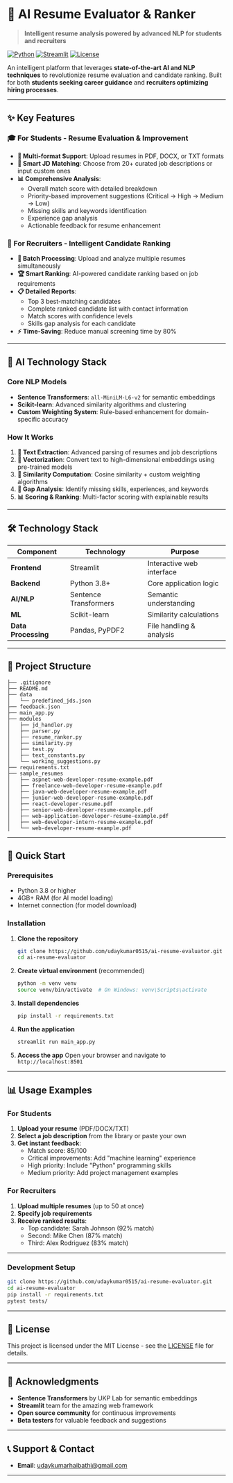 # 🤖 AI Resume Evaluator & Ranker

> **Intelligent resume analysis powered by advanced NLP for students and recruiters**

[![Python](https://img.shields.io/badge/Python-3.8+-blue.svg)](https://python.org)
[![Streamlit](https://img.shields.io/badge/Streamlit-1.28+-red.svg)](https://streamlit.io)
[![License](https://img.shields.io/badge/License-MIT-green.svg)](LICENSE)

An intelligent platform that leverages **state-of-the-art AI and NLP techniques** to revolutionize resume evaluation and candidate ranking. Built for both **students seeking career guidance** and **recruiters optimizing hiring processes**.

---

## ✨ Key Features

### 🎓 For Students - Resume Evaluation & Improvement
- **📄 Multi-format Support**: Upload resumes in PDF, DOCX, or TXT formats
- **🎯 Smart JD Matching**: Choose from 20+ curated job descriptions or input custom ones
- **📊 Comprehensive Analysis**:
  - Overall match score with detailed breakdown
  - Priority-based improvement suggestions (Critical → High → Medium → Low)
  - Missing skills and keywords identification
  - Experience gap analysis
  - Actionable feedback for resume enhancement

### 👔 For Recruiters - Intelligent Candidate Ranking
- **📁 Batch Processing**: Upload and analyze multiple resumes simultaneously
- **🏆 Smart Ranking**: AI-powered candidate ranking based on job requirements
- **📋 Detailed Reports**:
  - Top 3 best-matching candidates
  - Complete ranked candidate list with contact information
  - Match scores with confidence levels
  - Skills gap analysis for each candidate
- **⚡ Time-Saving**: Reduce manual screening time by 80%

---

## 🧠 AI Technology Stack

### Core NLP Models
- **Sentence Transformers**: `all-MiniLM-L6-v2` for semantic embeddings
- **Scikit-learn**: Advanced similarity algorithms and clustering
- **Custom Weighting System**: Rule-based enhancement for domain-specific accuracy

### How It Works
1. **📖 Text Extraction**: Advanced parsing of resumes and job descriptions
2. **🔢 Vectorization**: Convert text to high-dimensional embeddings using pre-trained models
3. **📐 Similarity Computation**: Cosine similarity + custom weighting algorithms
4. **🎯 Gap Analysis**: Identify missing skills, experiences, and keywords
5. **📊 Scoring & Ranking**: Multi-factor scoring with explainable results


---

## 🛠️ Technology Stack

| Component | Technology | Purpose |
|-----------|------------|---------|
| **Frontend** | Streamlit | Interactive web interface |
| **Backend** | Python 3.8+ | Core application logic |
| **AI/NLP** | Sentence Transformers | Semantic understanding |
| **ML** | Scikit-learn | Similarity calculations |
| **Data Processing** | Pandas, PyPDF2 | File handling & analysis |

---

## 📁 Project Structure

```
├── .gitignore
├── README.md
├── data
│   └── predefined_jds.json
├── feedback.json
├── main_app.py
├── modules
│   ├── jd_handler.py
│   ├── parser.py
│   ├── resume_ranker.py
│   ├── similarity.py
│   ├── test.py
│   ├── text_constants.py
│   └── working_suggestions.py
├── requirements.txt
├── sample_resumes
│   ├── aspnet-web-developer-resume-example.pdf
│   ├── freelance-web-developer-resume-example.pdf
│   ├── java-web-developer-resume-example.pdf
│   ├── junior-web-developer-resume-example.pdf
│   ├── react-developer-resume.pdf
│   ├── senior-web-developer-resume-example.pdf
│   ├── web-application-developer-resume-example.pdf
│   ├── web-developer-intern-resume-example.pdf
│   └── web-developer-resume-example.pdf
```


---

## 🚀 Quick Start

### Prerequisites
- Python 3.8 or higher
- 4GB+ RAM (for AI model loading)
- Internet connection (for model download)

### Installation

1. **Clone the repository**
   ```bash
   git clone https://github.com/udaykumar0515/ai-resume-evaluator.git
   cd ai-resume-evaluator
   ```

2. **Create virtual environment** (recommended)
   ```bash
   python -m venv venv
   source venv/bin/activate  # On Windows: venv\Scripts\activate
   ```

3. **Install dependencies**
   ```bash
   pip install -r requirements.txt
   ```

4. **Run the application**
   ```bash
   streamlit run main_app.py
   ```

5. **Access the app**
   Open your browser and navigate to `http://localhost:8501`


---

## 📊 Usage Examples

### For Students
1. **Upload your resume** (PDF/DOCX/TXT)
2. **Select a job description** from the library or paste your own
3. **Get instant feedback**:
   - Match score: 85/100
   - Critical improvements: Add "machine learning" experience
   - High priority: Include "Python" programming skills
   - Medium priority: Add project management examples

### For Recruiters
1. **Upload multiple resumes** (up to 50 at once)
2. **Specify job requirements**
3. **Receive ranked results**:
   - Top candidate: Sarah Johnson (92% match)
   - Second: Mike Chen (87% match)
   - Third: Alex Rodriguez (83% match)

---

### Development Setup
```bash
git clone https://github.com/udaykumar0515/ai-resume-evaluator.git
cd ai-resume-evaluator
pip install -r requirements.txt
pytest tests/
```

---

## 📄 License

This project is licensed under the MIT License - see the [LICENSE](LICENSE) file for details.

---

## 🙏 Acknowledgments

- **Sentence Transformers** by UKP Lab for semantic embeddings
- **Streamlit** team for the amazing web framework
- **Open source community** for continuous improvements
- **Beta testers** for valuable feedback and suggestions

---

## 📞 Support & Contact

- **Email**: udaykumarhaibathi@gmail.com

---

